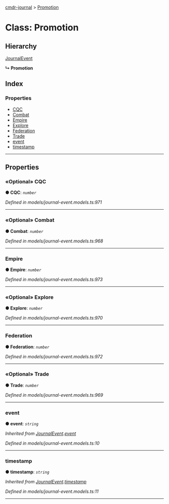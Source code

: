 [cmdr-journal](../README.md) > [Promotion](../classes/promotion.md)



# Class: Promotion

## Hierarchy


 [JournalEvent](journalevent.md)

**↳ Promotion**







## Index

### Properties

* [CQC](promotion.md#cqc)
* [Combat](promotion.md#combat)
* [Empire](promotion.md#empire)
* [Explore](promotion.md#explore)
* [Federation](promotion.md#federation)
* [Trade](promotion.md#trade)
* [event](promotion.md#event)
* [timestamp](promotion.md#timestamp)



---
## Properties
<a id="cqc"></a>

### «Optional» CQC

**●  CQC**:  *`number`* 

*Defined in models/journal-event.models.ts:971*





___

<a id="combat"></a>

### «Optional» Combat

**●  Combat**:  *`number`* 

*Defined in models/journal-event.models.ts:968*





___

<a id="empire"></a>

###  Empire

**●  Empire**:  *`number`* 

*Defined in models/journal-event.models.ts:973*





___

<a id="explore"></a>

### «Optional» Explore

**●  Explore**:  *`number`* 

*Defined in models/journal-event.models.ts:970*





___

<a id="federation"></a>

###  Federation

**●  Federation**:  *`number`* 

*Defined in models/journal-event.models.ts:972*





___

<a id="trade"></a>

### «Optional» Trade

**●  Trade**:  *`number`* 

*Defined in models/journal-event.models.ts:969*





___

<a id="event"></a>

###  event

**●  event**:  *`string`* 

*Inherited from [JournalEvent](journalevent.md).[event](journalevent.md#event)*

*Defined in models/journal-event.models.ts:10*





___

<a id="timestamp"></a>

###  timestamp

**●  timestamp**:  *`string`* 

*Inherited from [JournalEvent](journalevent.md).[timestamp](journalevent.md#timestamp)*

*Defined in models/journal-event.models.ts:11*





___


